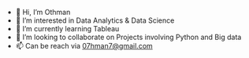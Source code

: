 - 👋 Hi, I’m Othman
- 👀 I’m interested in Data Analytics & Data Science
- 🌱 I’m currently learning Tableau
- 💞️ I’m looking to collaborate on Projects involving Python and Big data 
- 📫 Can be reach via 07hman7@gmail.com

<!---
O7hman/O7hman is a ✨ special ✨ repository because its `README.md` (this file) appears on your GitHub profile.
You can click the Preview link to take a look at your changes.
--->
